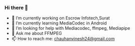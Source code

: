 ### Hi there 👋
- 🔭 I’m currently working on Escrow Infotech,Surat
- 🌱 I’m currently learning MediaCodec in Android
- 🤔 I’m looking for help with Mediacodec, ffmpeg, Mediapipe
- 💬 Ask me about FFMPEG
- 📫 How to reach me: chauhanvinesh24@gmail.com

<!--
**VineshChauhan24/VineshChauhan24** is a ✨ _special_ ✨ repository because its `README.md` (this file) appears on your GitHub profile.

Here are some ideas to get you started:


-->
